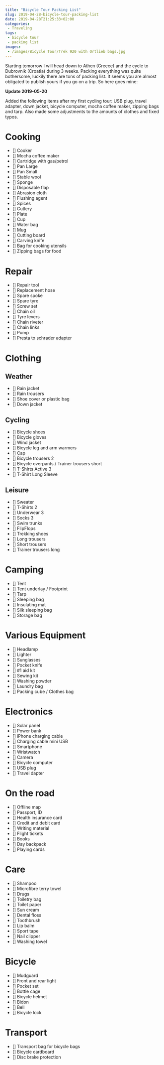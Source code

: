 ```yaml
---
title: "Bicycle Tour Packing List"
slug: 2019-04-28-bicycle-tour-packing-list
date: 2019-04-28T21:25:33+02:00
categories:
 - Traveling
tags:
 - bicycle tour
 - packing list
images:
 - /images/Bicycle Tour/Trek 920 with Ortlieb bags.jpg
---
```


Starting tomorrow I will head down to Athen (Greece) and the cycle to Dubrovnik (Croatia) during 3 weeks. Packing everything was quite bothersome, luckily there are tons of packing list. It seems you are almost obligated to publish yours if you go on a trip. So here goes mine:
<!--more-->

**Update 2019-05-20**

Added the following items after my first cycling tour: USB plug, travel adapter, down jacket, bicycle computer, mocha coffee maker, zipping bags and tarp. Also made some adjustments to the amounts of clothes and fixed typos.

# Cooking

- [] Cooker  
- [] Mocha coffee maker
- [] Cartridge with gas/petrol  
- [] Pan Large  
- [] Pan Small  
- [] Stable wool  
- [] Sponge  
- [] Disposable flap  
- [] Abrasion cloth  
- [] Flushing agent  
- [] Spices  
- [] Cutlery  
- [] Plate  
- [] Cup  
- [] Water bag  
- [] Mug  
- [] Cutting board
- [] Carving knife
- [] Bag for cooking utensils  
- [] Zipping bags for food

# Repair

- [] Repair tool  
- [] Replacement hose  
- [] Spare spoke  
- [] Spare tyre
- [] Screw set  
- [] Chain oil  
- [] Tyre levers  
- [] Chain riveter  
- [] Chain links  
- [] Pump  
- [] Presta to schrader adapter

# Clothing

## Weather

- [] Rain jacket  
- [] Rain trousers  
- [] Shoe cover or plastic bag  
- [] Down jacket

## Cycling

- [] Bicycle shoes  
- [] Bicycle gloves  
- [] Wind jacket  
- [] Bicycle leg and arm warmers    
- [] Cap  
- [] Bicycle trousers 2  
- [] Bicycle overpants / Trainer trousers short  
- [] T-Shirts Active 3  
- [] T-Shirt Long Sleeve  

## Leisure

- [] Sweater  
- [] T-Shirts 2  
- [] Underwear 3  
- [] Socks 3  
- [] Swim trunks  
- [] FlipFlops  
- [] Trekking shoes  
- [] Long trousers  
- [] Short trousers  
- [] Trainer trousers long  

# Camping

- [] Tent  
- [] Tent underlay / Footprint  
- [] Tarp
- [] Sleeping bag  
- [] Insulating mat  
- [] Silk sleeping bag  
- [] Storage bag  

# Various Equipment

- [] Headlamp  
- [] Lighter  
- [] Sunglasses  
- [] Pocket knife  
- [] #1 aid kit  
- [] Sewing kit  
- [] Washing powder  
- [] Laundry bag  
- [] Packing cube / Clothes bag 

# Electronics

- [] Solar panel  
- [] Power bank  
- [] iPhone charging cable  
- [] Charging cable mini USB  
- [] Smartphone  
- [] Wristwatch  
- [] Camera  
- [] Bicycle computer
- [] USB plug
- [] Travel dapter

# On the road

- [] Offline map  
- [] Passport, ID  
- [] Health insurance card  
- [] Credit and debit card  
- [] Writing material  
- [] Flight tickets  
- [] Books  
- [] Day backpack  
- [] Playing cards  

# Care

- [] Shampoo  
- [] Microfibre terry towel  
- [] Drugs  
- [] Toiletry bag  
- [] Toilet paper  
- [] Sun cream  
- [] Dental floss  
- [] Toothbrush  
- [] Lip balm  
- [] Sport tape  
- [] Nail clipper  
- [] Washing towel

# Bicycle

- [] Mudguard  
- [] Front and rear light  
- [] Pocket set  
- [] Bottle cage  
- [] Bicycle helmet  
- [] Bidon  
- [] Bell  
- [] Bicycle lock  

# Transport

- [] Transport bag for bicycle bags  
- [] Bicycle cardboard  
- [] Disc brake protection  